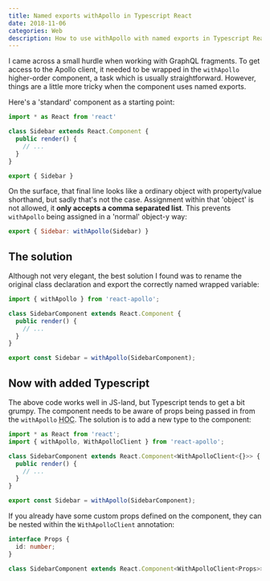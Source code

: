 ```yaml
---
title: Named exports withApollo in Typescript React
date: 2018-11-06
categories: Web
description: How to use withApollo with named exports in Typescript React
---
```


I came across a small hurdle when working with GraphQL fragments. To get access to the Apollo client, it needed to be wrapped in the `withApollo` higher-order component, a task which is usually straightforward. However, things are a little more tricky when the component uses named exports.

Here's a 'standard' component as a starting point:

```js
import * as React from 'react'

class Sidebar extends React.Component {
  public render() {
    // ...
  }
}

export { Sidebar }
```

On the surface, that final line looks like a ordinary object with property/value shorthand, but sadly that's not the case. Assignment within that 'object' is not allowed, it **only accepts a comma separated list**. This prevents `withApollo` being assigned in a 'normal' object-y way:

```js
export { Sidebar: withApollo(Sidebar) }
```

## The solution

Although not very elegant, the best solution I found was to rename the original class declaration and export the correctly named wrapped variable:

```js
import { withApollo } from 'react-apollo';

class SidebarComponent extends React.Component {
  public render() {
    // ...
  }
}

export const Sidebar = withApollo(SidebarComponent);
```

## Now with added Typescript

The above code works well in JS-land, but Typescript tends to get a bit grumpy. The component needs to be aware of props being passed in from the `withApollo` <abbr title="Higher-order component">HOC</abbr>. The solution is to add a new type to the component:

```ts
import * as React from 'react';
import { withApollo, WithApolloClient } from 'react-apollo';

class SidebarComponent extends React.Component<WithApolloClient<{}>> {
  public render() {
    // ...
  }
}

export const Sidebar = withApollo(SidebarComponent);
```

If you already have some custom props defined on the component, they can be nested within the `WithApolloClient` annotation:

```ts
interface Props {
  id: number;
}

class SidebarComponent extends React.Component<WithApolloClient<Props>>
```
